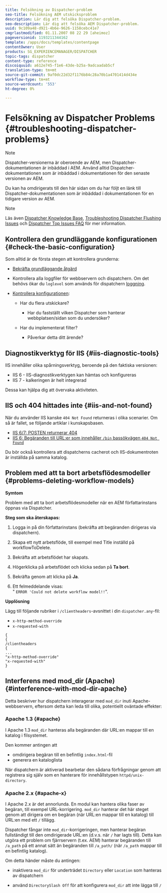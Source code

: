 ```yaml
---
title: Felsökning av Dispatcher-problem
seo-title: Felsökning AEM utskicksproblem
description: Lär dig att felsöka Dispatcher-problem.
seo-description: Lär dig att felsöka AEM Dispatcher-problem.
uuid: 9c109a48-d921-4b6e-9626-1158cebc41e7
cmgrlastmodified: 01.11.2007 08 22 29 [aheimoz]
pageversionid: 1193211344162
template: /apps/docs/templates/contentpage
contentOwner: User
products: SG_EXPERIENCEMANAGER/DISPATCHER
topic-tags: dispatcher
content-type: reference
discoiquuid: a612e745-f1e6-43de-b25a-9adcaadab5cf
translation-type: tm+mt
source-git-commit: 9af0dc22d32f1176b84c28a70b1a4701414d434e
workflow-type: tm+mt
source-wordcount: '553'
ht-degree: 0%

---
```



# Felsökning av Dispatcher Problems {#troubleshooting-dispatcher-problems}

>[!NOTE]
>
>Dispatcher-versionerna är oberoende av AEM, men Dispatcher-dokumentationen är inbäddad i AEM. Använd alltid Dispatcher-dokumentationen som är inbäddad i dokumentationen för den senaste versionen av AEM.
>
>Du kan ha omdirigerats till den här sidan om du har följt en länk till Dispatcher-dokumentationen som är inbäddad i dokumentationen för en tidigare version av AEM.

>[!NOTE]
>
>Läs även [Dispatcher Knowledge Base](https://helpx.adobe.com/cq/kb/index/dispatcher.html), [Troubleshooting Dispatcher Flushing Issues](https://helpx.adobe.com/adobe-cq/kb/troubleshooting-dispatcher-flushing-issues.html) och [Dispatcher Top Issues FAQ](dispatcher-faq.md) för mer information.

## Kontrollera den grundläggande konfigurationen {#check-the-basic-configuration}

Som alltid är de första stegen att kontrollera grunderna:

* [Bekräfta grundläggande åtgärd](/help/using/dispatcher-configuration.md#confirming-basic-operation)
* Kontrollera alla loggfiler för webbservern och dispatchern. Om det behövs ökar du `loglevel` som används för dispatchern [loggning](/help/using/dispatcher-configuration.md#logging).

* [Kontrollera konfigurationen](/help/using/dispatcher-configuration.md):

   * Har du flera utskickare?

      * Har du fastställt vilken Dispatcher som hanterar webbplatsen/sidan som du undersöker?
   * Har du implementerat filter?

      * Påverkar detta ditt ärende?


## Diagnostikverktyg för IIS {#iis-diagnostic-tools}

IIS innehåller olika spårningsverktyg, beroende på den faktiska versionen:

* IIS 6 - IIS-diagnostikverktygen kan hämtas och konfigureras
* IIS 7 - kalkeringen är helt integrerad

Dessa kan hjälpa dig att övervaka aktiviteten.

## IIS och 404 hittades inte {#iis-and-not-found}

När du använder IIS kanske `404 Not Found` returneras i olika scenarier. Om så är fallet, se följande artiklar i kunskapsbasen.

* [IIS 6/7: POSTEN returnerar 404](https://helpx.adobe.com/dispatcher/kb/IIS6IsapiFilters.html)
* [IIS 6: Begäranden till URL:er som innehåller  `/bin` bassökvägen  `404 Not Found`](https://helpx.adobe.com/dispatcher/kb/RequestsToBinDirectoryFailInIIS6.html)

Du bör också kontrollera att dispatcherns cacherot och IIS-dokumentroten är inställda på samma katalog.

## Problem med att ta bort arbetsflödesmodeller {#problems-deleting-workflow-models}

**Symtom**

Problem med att ta bort arbetsflödesmodeller när en AEM författarinstans öppnas via Dispatcher.

**Steg som ska återskapas:**

1. Logga in på din författarinstans (bekräfta att begäranden dirigeras via dispatchern).
1. Skapa ett nytt arbetsflöde, till exempel med Title inställd på workflowToDelete.
1. Bekräfta att arbetsflödet har skapats.
1. Högerklicka på arbetsflödet och klicka sedan på **Ta bort**.

1. Bekräfta genom att klicka på **Ja**.
1. Ett felmeddelande visas:\
   &quot; `ERROR 'Could not delete workflow model!!`&quot;.

**Upplösning**

Lägg till följande rubriker i `/clientheaders`-avsnittet i din `dispatcher.any`-fil:

* `x-http-method-override`
* `x-requested-with`

```
{  
{  
/clientheaders  
{  
...  
"x-http-method-override"  
"x-requested-with"  
}
```

## Interferens med mod_dir (Apache) {#interference-with-mod-dir-apache}

Detta beskriver hur dispatchern interagerar med `mod_dir` inuti Apache-webbservern, eftersom detta kan leda till olika, potentiellt oväntade effekter:

### Apache 1.3 {#apache}

I Apache 1.3 `mod_dir` hanteras alla begäranden där URL:en mappar till en katalog i filsystemet.

Den kommer antingen att

* omdirigera begäran till en befintlig `index.html`-fil
* generera en kataloglista

När dispatchern är aktiverad bearbetar den sådana förfrågningar genom att registrera sig själv som en hanterare för innehållstypen `httpd/unix-directory`.

### Apache 2.x {#apache-x}

I Apache 2.x är det annorlunda. En modul kan hantera olika faser av begäran, till exempel URL-korrigering. `mod_dir` hanterar det här steget genom att dirigera om en begäran (när URL:en mappar till en katalog) till URL:en med ett  `/` tillägg.

Dispatcher fångar inte `mod_dir`-korrigeringen, men hanterar begäran fullständigt till den omdirigerade URL:en (d.v.s. när `/` har lagts till). Detta kan utgöra ett problem om fjärrservern (t.ex. AEM) hanterar begäranden till `/a_path` på ett annat sätt än begäranden till `/a_path/` (när `/a_path` mappar till en befintlig katalog).

Om detta händer måste du antingen:

* inaktivera `mod_dir` för underträdet `Directory` eller `Location` som hanteras av dispatchern

* använd `DirectorySlash Off` för att konfigurera `mod_dir` att inte lägga till `/`

